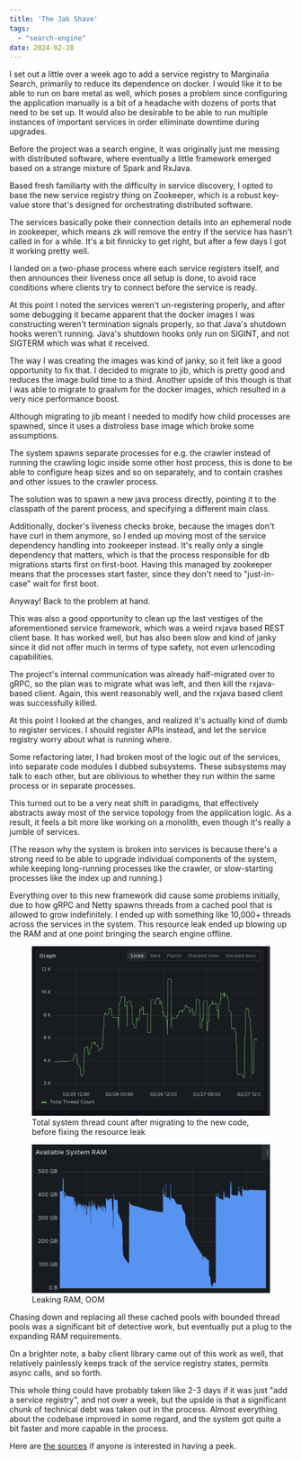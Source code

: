```yaml
---
title: 'The Jak Shave'
tags:
  - "search-engine"
date: 2024-02-28
---
```


I set out a little over a week ago to add a service registry to Marginalia Search,
primarily to reduce its dependence on docker.  I would like it to be able to run
on bare metal as well, which poses a problem since configuring the application manually
is a bit of a headache with dozens of ports that need to be set up.  It would also be 
desirable to be able to run multiple instances of important services in order elliminate
downtime during upgrades.

Before the project was a search engine, it was originally just me messing with 
distributed software, where eventually a little framework emerged based on a 
strange mixture of Spark and RxJava. 

Based fresh familiarty with the difficulty in service discovery, I opted to base the 
new service registry thing on Zookeeper, which is a robust key-value store that's 
designed for orchestrating distributed software.

The services basically poke their connection details into an ephemeral node in zookeeper,
which means zk will remove the entry if the service has hasn't called in for a while. 
It's a bit finnicky to get right, but after a few days I got it working pretty well.

I landed on a two-phase process where each service registers itself, and then announces
their liveness once all setup is done, to avoid race conditions where clients try to connect
before the service is ready.  

At this point I noted the services weren't un-registering properly, and after some debugging 
it became apparent that the docker images I was constructing weren't termination signals properly, 
so that Java's shutdown hooks weren't running.  Java's shutdown hooks only run on SIGINT, and not
SIGTERM which was what it received.

The way I was creating the images was kind of janky, so it felt like a good opportunity 
to fix that.  I decided to migrate to jib, which is pretty good and reduces the image build 
time to a third.  Another upside of this though is that I was able to migrate to graalvm
for the docker images, which resulted in a very nice performance boost. 

Although migrating to jib meant I needed to modify how child processes are spawned, since it
uses a distroless base image which broke some assumptions.

The system spawns separate processes for e.g. the crawler instead of running the crawling 
logic inside some other host process, this is done to be able to configure heap sizes and 
so on separately, and to contain crashes and other issues to the crawler process.  

The solution was to spawn a new java process directly, pointing it to the classpath 
of the parent process, and specifying a different main class. 

Additionally, docker's liveness checks broke, because the images don't have curl in them anymore,
so I ended up moving most of the service dependency handling into zookeeper instead.  It's really
only a single dependency that matters, which is that the process responsible for db migrations starts
first on first-boot.  Having this managed by zookeeper means that the processes start faster, since
they don't need to "just-in-case" wait for first boot.

Anyway! Back to the problem at hand. 

This was also a good opportunity to clean up the last vestiges of the aforementioned
service framework, which was a weird rxjava based REST client base.  It has worked well,
but has also been slow and kind of janky since it did not offer much in terms of type safety,
not even urlencoding capabilities.

The project's internal communication was already half-migrated over to gRPC, so the plan was
to migrate what was left, and then kill the rxjava-based client.  Again, this went reasonably 
well, and the rxjava based client was successfully killed.

At this point I looked at the changes, and realized it's actually kind of dumb to register
services.  I should register APIs instead, and let the service registry worry about what is 
running where.  

Some refactoring later, I had broken most of the logic out of the services, into separate 
code modules I dubbed subsystems. These subsystems may talk to each other, but are oblivious
to whether they run within the same process or in separate processes.  

This turned out to be a very neat shift in paradigms, that effectively abstracts away most 
of the service topology from the application logic.  As a result, it feels a bit more like 
working on a monolith, even though it's really a jumble of services.  

(The reason why the system is broken into services is because there's a strong need to be able to upgrade
individual components of the system, while keeping long-running processes like the crawler, 
or slow-starting processes like the index up and running.)

Everything over to this new framework did cause some problems initially, due to how gRPC and Netty spawns threads
from a cached pool that is allowed to grow indefinitely.  I ended up with something like 10,000+ 
threads across the services in the system.  This resource leak ended up blowing up the RAM and 
at one point bringing the search engine offline.

<figure>
<a href="threadcount.webp"><img src="threadcount.webp"></a>
<figcaption>Total system thread count after migrating to the new code, before fixing the resource leak</figure>
</figure>

<figure>
<a href="ram.webp"><img src="ram.webp"></a>
<figcaption>Leaking RAM, OOM</figure>
</figure>

Chasing down and replacing all these cached pools with bounded thread pools was a significant 
bit of detective work, but eventually put a plug to the expanding RAM requirements.

On a brighter note, a baby client library came out of this work as well, that relatively 
painlessly keeps track of the service registry states, permits async calls, and so forth.

This whole thing could have probably taken like 2-3 days if it was just "add a service registry", 
and not over a week, but the upside is that a significant chunk of technical debt was taken out 
in the process.  Almost everything about the codebase improved in some regard, and the system got 
quite a bit faster and more capable in the process.

Here are [the sources](https://github.com/MarginaliaSearch/MarginaliaSearch/tree/master/code/common/service-discovery) if anyone is interested in having a peek.


